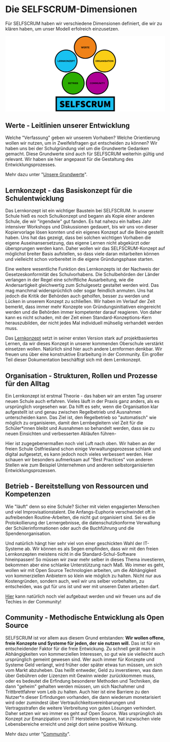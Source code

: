 # Die SELFSCRUM-Dimensionen

Für SELFSCRUM haben wir verschiedene Dimensionen definiert, die wir zu klären haben, um unser Modell erfolreich einzusetzen.

![Dimensionen von SELFSCRUM](./drivers.png)

## Werte - Leitlinien unserer Entwicklung

Welche "Verfassung" geben wir unserem Vorhaben? Welche Orientierung wollen wir nutzen, um in Zweifelsfragen gut entscheiden zu können? Wir haben uns bei der Schulgründung viel um die Grundwerte Gedanken gemacht. Diese Grundwerte sind auch für SELFSCRUM weiterhin gültig und relevant. Wir haben sie hier angepasst für die Gestaltung des Entwicklungsprozesses.

Mehr dazu unter "[Unsere Grundwerte](./values.md)".

## Lernkonzept - das Basiskonzept für die Schulentwicklung

Das Lernkonzept ist ein wichtiger Baustein bei SELFSCRUM. In unserer Schule hieß es noch Schulkonzept und begann als Kopie einer anderen Schule, die wir "irgendwie" gut fanden. Es hat nahezu ein halbes Jahr intensiver Workshops und Diskussionen gedauert, bis wir uns von dieser Kopiervorlage lösen konnten und ein eigenes Konzept auf die Beine gestellt haben. Uns hat das gezeigt, dass bei solchen wichtigen Vorhaben die eigene Auseinansersetzung, das eigene Lernen nicht abgekürzt oder übersprungen werden kann. Daher wollen wir das SELFSCRUM-Konzept auf möglichst breiter Basis aufstellen, so dass viele daran mitarbeiten können und vielleicht schon vorbereitet in die eigene Gründungsphase starten.

Eine weitere wesentliche Funktion des Lernkonzepts ist der Nachweis der Gesetzeskonformität des Schulvorhabens. Die Schulbehörden der Länder verlangen in der Regel eine schriftliche Ausarbeitung, wie die Andersartigkeit gleichwertig zum Schulgesetz gestaltet werden wird. Das mag manchmal widersprüchlich oder sogar feindlich anmuten. Uns hat jedoch die Kritik der Behörden auch geholfen, besser zu werden und Lücken in unserem Konzept zu schließen. Wir haben im Verlauf der Zeit bemerkt, dass immer mehr Konzepte von Gründungsinitiativen eingereicht werden und die Behörden immer kompetenter darauf reagieren. Von daher kann es nicht schaden, mit der Zeit einen Standard-Konzeptions-Kern herauszubilden, der nicht jedes Mal individuell mühselig verhandelt werden muss.

Das [Lernkonzept](../model/model.md) setzt in seiner ersten Version stark auf projektbasiertes Lernen, da wir dieses Konzept in unserer kommenden Oberschule verstärkt einsetzen wollen. Natürlich sind hier auch andere Lernformen denkbar. Wir freuen uns über eine konstruktive Erarbeitung in der Community. Ein großer Teil dieser Dokumentation beschäftigt sich mit dem Lernkonzept.

## Organisation - Strukturen, Rollen und Prozesse für den Alltag

Ein Lernkonzept ist erstmal Theorie - das haben wir am ersten Tag unserer neuen Schule auch erfahren. Vieles läuft in der Praxis ganz anders, als es ursprünglich vorgesehen war. Da hilft es sehr, wenn die Organisation klar aufgestellt ist und genau zwischen Regelbetrieb und Ausnahmen unterscheiden kann. Das Ziel ist, den Regelbetrieb so "automatisch" wie möglich zu organisieren, damit den Lernbegleitern viel Zeit für die Schüler*innen bleibt und Ausnahmen so behandelt werden, dass sie zu neuen Einsichten und verbesserten Abläufen führen-

Hier ist zugegebenermaßen noch viel Luft nach oben. Wir haben an der freien Schule Ostfriesland schon einige Verwaltungsprozesse schlank und digital aufgesetzt, es kann jedoch noch vieles verbessert werden. Hier schauen wir besonders aufmerksam auf "Best Practices" von anderen Stellen wie zum Beispiel Unternehmen und anderen selbstorganisierten Entwicklungsprozessen. 

## Betrieb - Bereitstellung von Ressourcen und Kompetenzen

Wie "läuft" denn so eine Schule? Sicher mit vielen engagierten Menschen und viel Improvisationstalent. Die Anfangs-Euphorie verschwindet oft in aufreibenden Routine-Arbeiten, die nicht gut organisiert sind. Sei es die Protokollierung der Lernergebnisse, die datenschutzkonforme Verwaltung der Schülerinformationen oder auch die Buchführung und die Spendenorganisation.

Und natürlich hängt hier sehr viel von einer geschickten Wahl der IT-Systeme ab. Wir können es als Segen empfinden, dass wir mit den freien Lernkonzepten meistens nicht in die Standard-Schul-Software hineinpassen! So müssen wir zwar mehr selber in dieses Thema investieren, bekommen aber eine schlanke Unterstützung nach Maß. Wo immer es geht, wollen wir mit Open Source Technologien arbeiten, um die Abhängigkeit von kommerziellen Anbietern so klein wie möglich zu halten. Nicht nur aus Kostengründen, sondern auch, weil wir uns selber vorbehalten, zu entscheiden, was gut für uns ist und wer mit unseren Daten arbeiten darf.

[Hier](../betrieb/betrieb.md) kann natürlich noch viel aufgebaut werden und wir freuen uns auf die Techies in der Community!

## Community - Methodische Entwicklung als Open Source

SELFSCRUM ist vor allem aus diesem Grund entstanden: **Wir wollen offene, freie Konzepte und Systeme für jeden, der sie nutzen will.** Das ist für ein entscheidender Faktor für die freie Entwickung. Zu schnell gerät man in Abhängigkeiten von kommerziellen Interessen, so gut wie sie vielleicht auch ursprünglich gemeint gewesen sind. Wer auch immer für Konzepte und Systeme Geld verlangt, wird früher oder später etwas tun müssen, um sich vom Markt abzuheben. Das heißt entweder, Geld zu inverstieren, was dann über Gebühren oder Lizenzen mit Gewinn wieder zurückkommen muss, oder es bedeutet die Erfindung besonderer Methoden und Techniken, die dann "geheim" gehalten werden müssen, um sich Nachahmer und Trittbrettfahrer vom Leib zu halten. Auch hier ist eine Barriere zu den Nutzer*n dieser Erfindungen vorhanden, die dann wiederum monetarisiert wird oder zumindest über Vertraulichkeitsvereinbarungen und Vertragsstrafen die weitere Verbreitung von guten Lösungen verhindert. Daher setzen wir wo immer es geht auf Open Source. Was ursprünglich als Konzept zur Emanzipation von IT Herstellern begann, hat inzwischen viele Lebensbereiche erreicht und zeigt dort seine positive Wirkung. 

Mehr dazu unter "[Community](../community/community.md)".

